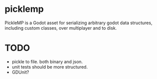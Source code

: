 # picklemp
PickleMP is a Godot asset for serializing arbitrary godot data structures, 
including custom classes, over multiplayer and to disk.


# TODO
- pickle to file. both binary and json.
- unit tests should be more structured.
- GDUnit?
